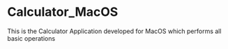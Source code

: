 # Calculator_MacOS
This is the Calculator Application developed for MacOS which performs all basic operations
